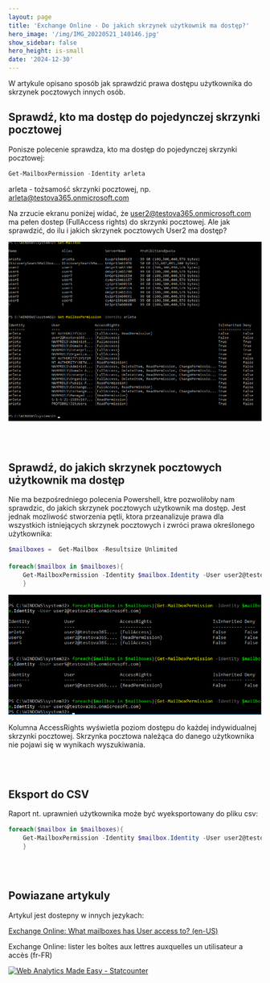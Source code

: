 ```yaml
---
layout: page
title: 'Exchange Online - Do jakich skrzynek użytkownik ma dostęp?'
hero_image: '/img/IMG_20220521_140146.jpg'
show_sidebar: false
hero_height: is-small
date: '2024-12-30'
---
```


W artykule opisano sposób jak sprawdzić prawa dostępu użytkownika do skrzynek pocztowych innych osób.

##  Sprawdź, kto ma dostęp do pojedynczej skrzynki pocztowej

Ponisze polecenie sprawdza, kto ma dostęp do pojedynczej skrzynki pocztowej:


```powershell
Get-MailboxPermission -Identity arleta
```

arleta - tożsamość skrzynki pocztowej, np. arleta@testova365.onmicrosoft.com

Na zrzucie ekranu poniżej widać, że user2@testova365.onmicrosoft.com ma pełen dostep (FullAccess rights) do skrzynki pocztowej. Ale jak sprawdzić, do ilu i jakich skrzynek pocztowych User2 ma dostęp?

<img src="/articles/img/mail.png" width="600" > 


<br/><br/>

## Sprawdź, do jakich skrzynek pocztowych użytkownik ma dostęp

Nie ma bezpośredniego polecenia Powershell, ktre pozwoliłoby nam sprawdzic, do jakich skrzynek pocztowych użytkownik ma dostęp. Jest jednak mozliwość stworzenia pętli, ktora przeanalizuje prawa dla wszystkich istniejących skrzynek pocztowych i zwróci prawa określonego użytkownika:


```powershell
$mailboxes =  Get-Mailbox -Resultsize Unlimited

foreach($mailbox in $mailboxes){
    Get-MailboxPermission -Identity $mailbox.Identity -User user2@testova365.onmicrosoft.com
    }
```

<img src="/articles/img/mail2.png" width="600" > 

Kolumna AccessRights wyświetla poziom dostępu do każdej indywidualnej skrzynki pocztowej. Skrzynka pocztowa należąca do danego użytkownika nie pojawi się w wynikach wyszukiwania.

<br/><br/>

## Eksport do CSV
Raport nt. uprawnień użytkownika może być wyeksportowany do pliku csv:


```powershell
foreach($mailbox in $mailboxes){
    Get-MailboxPermission -Identity $mailbox.Identity -User user2@testova365.onmicrosoft.com | export-csv c:\maiperms.csv -Append
    }

```

<br/><br/>

## Powiazane artykuly
Artykul jest dostepny w innych jezykach:

[Exchange Online: What mailboxes has User access to? (en-US)](https://powershellscripts.github.io/articles/en/Other/mailboxes/)

Exchange Online: lister les boîtes aux lettres auxquelles un utilisateur a accès (fr-FR)





<!-- Default Statcounter code for Mailboxes
https://powershellscripts.github.io/articles/en/Other/mailboxes/
-->
<script type="text/javascript">
var sc_project=13073408; 
var sc_invisible=1; 
var sc_security="66de07d8"; 
var sc_client_storage="disabled"; 
</script>
<script type="text/javascript"
src="https://www.statcounter.com/counter/counter.js"
async></script>
<noscript><div class="statcounter"><a title="Web Analytics
Made Easy - Statcounter" href="https://statcounter.com/"
target="_blank"><img class="statcounter"
src="https://c.statcounter.com/13073408/0/66de07d8/1/"
alt="Web Analytics Made Easy - Statcounter"
referrerPolicy="no-referrer-when-downgrade"></a></div></noscript>
<!-- End of Statcounter Code -->